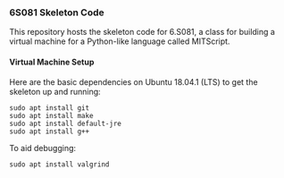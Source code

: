 ### 6S081 Skeleton Code

This repository hosts the skeleton code for 6.S081, a class for building a virtual machine for a Python-like language called MITScript.

#### Virtual Machine Setup

Here are the basic dependencies on Ubuntu 18.04.1 (LTS) to get the skeleton up and running:

```
sudo apt install git 
sudo apt install make
sudo apt install default-jre
sudo apt install g++
```

To aid debugging:

```
sudo apt install valgrind

```
